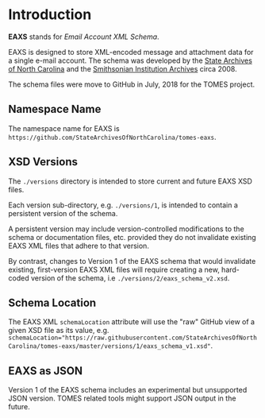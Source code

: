 # Introduction

**EAXS** stands for *Email Account XML Schema*. 

EAXS is designed to store XML-encoded message and attachment data for a single e-mail account. The schema was developed by the [State Archives of North Carolina](https://archives.ncdcr.gov) and the [Smithsonian Institution Archives](https://siarchives.si.edu) circa 2008.

The schema files were move to GitHub in July, 2018 for the TOMES project.

## Namespace Name
The namespace name for EAXS is `https://github.com/StateArchivesOfNorthCarolina/tomes-eaxs`.

## XSD Versions
The `./versions` directory is intended to store current and future EAXS XSD files.

Each version sub-directory, e.g. `./versions/1`, is intended to contain a persistent version of the schema.

A persistent version may include version-controlled modifications to the schema or documentation files, etc. provided they do not invalidate existing EAXS XML files that adhere to that version.

By contrast, changes to Version 1 of the EAXS schema that would invalidate existing, first-version EAXS XML files will require creating a new, hard-coded version of the schema, i.e `./versions/2/eaxs_schema_v2.xsd`.


## Schema Location
The EAXS XML `schemaLocation` attribute will use the "raw" GitHub view of a given XSD file as its value, e.g. `schemaLocation="https://raw.githubusercontent.com/StateArchivesOfNorthCarolina/tomes-eaxs/master/versions/1/eaxs_schema_v1.xsd"`.

## EAXS as JSON
Version 1 of the EAXS schema includes an experimental but unsupported JSON version. TOMES related tools might support JSON output in the future. 
